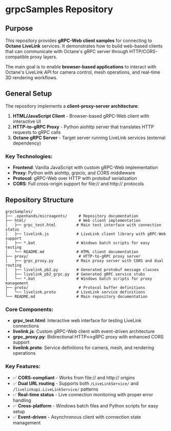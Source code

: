 # grpcSamples Repository

## Purpose
This repository provides **gRPC-Web client samples** for connecting to **Octane LiveLink** services. It demonstrates how to build web-based clients that can communicate with Octane's gRPC server through HTTP/CORS-compatible proxy layers.

The main goal is to enable **browser-based applications** to interact with Octane's LiveLink API for camera control, mesh operations, and real-time 3D rendering workflows.

## General Setup
The repository implements a **client-proxy-server architecture**:

1. **HTML/JavaScript Client** - Browser-based gRPC-Web client with interactive UI
2. **HTTP-to-gRPC Proxy** - Python aiohttp server that translates HTTP requests to gRPC calls
3. **Octane gRPC Server** - Target server running LiveLink services (external dependency)

### Key Technologies:
- **Frontend**: Vanilla JavaScript with custom gRPC-Web implementation
- **Proxy**: Python with aiohttp, grpcio, and CORS middleware  
- **Protocol**: gRPC-Web over HTTP with protobuf serialization
- **CORS**: Full cross-origin support for file:// and http:// protocols

## Repository Structure

```
grpcSamples/
├── .openhands/microagents/     # Repository documentation
├── html/                       # Web client implementation
│   ├── grpc_test.html         # Main test interface with connection status
│   ├── livelink.js            # LiveLink client library with gRPC-Web support
│   ├── *.bat                  # Windows batch scripts for easy testing
│   └── README.md              # HTML client documentation
├── proxy/                      # HTTP-to-gRPC proxy server
│   ├── grpc_proxy.py          # Main proxy server with CORS and dual routing
│   ├── livelink_pb2.py        # Generated protobuf message classes
│   ├── livelink_pb2_grpc.py   # Generated gRPC service stubs
│   └── *.bat                  # Windows batch scripts for proxy management
├── proto/                      # Protocol buffer definitions
│   └── livelink.proto         # LiveLink service definitions
└── README.md                  # Main repository documentation
```

### Core Components:
- **grpc_test.html**: Interactive web interface for testing LiveLink connections
- **livelink.js**: Custom gRPC-Web client with event-driven architecture
- **grpc_proxy.py**: Bidirectional HTTP↔gRPC proxy with enhanced CORS support
- **livelink.proto**: Service definitions for camera, mesh, and rendering operations

### Key Features:
- ✅ **CORS-compliant** - Works from file:// and http:// origins
- ✅ **Dual URL routing** - Supports both `/LiveLinkService/` and `/livelinkapi.LiveLinkService/` patterns
- ✅ **Real-time status** - Live connection monitoring with proper error handling
- ✅ **Cross-platform** - Windows batch files and Python scripts for easy setup
- ✅ **Event-driven** - Asynchronous client with connection state management